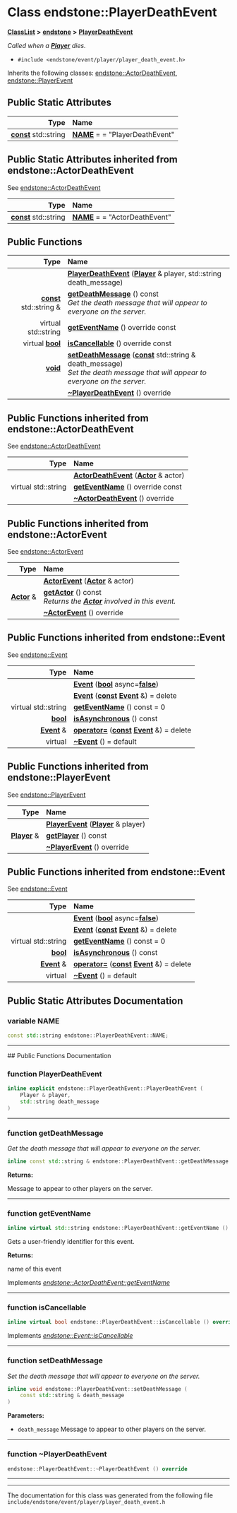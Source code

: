 

# Class endstone::PlayerDeathEvent



[**ClassList**](annotated.md) **>** [**endstone**](namespaceendstone.md) **>** [**PlayerDeathEvent**](classendstone_1_1PlayerDeathEvent.md)



_Called when a_ [_**Player**_](classendstone_1_1Player.md) _dies._

* `#include <endstone/event/player/player_death_event.h>`



Inherits the following classes: [endstone::ActorDeathEvent](classendstone_1_1ActorDeathEvent.md),  [endstone::PlayerEvent](classendstone_1_1PlayerEvent.md)


















































## Public Static Attributes

| Type | Name |
| ---: | :--- |
|  [**const**](classendstone_1_1Vector.md) std::string | [**NAME**](#variable-name)   = = "PlayerDeathEvent"<br> |


## Public Static Attributes inherited from endstone::ActorDeathEvent

See [endstone::ActorDeathEvent](classendstone_1_1ActorDeathEvent.md)

| Type | Name |
| ---: | :--- |
|  [**const**](classendstone_1_1Vector.md) std::string | [**NAME**](classendstone_1_1ActorDeathEvent.md#variable-name)   = = "ActorDeathEvent"<br> |


















































































## Public Functions

| Type | Name |
| ---: | :--- |
|   | [**PlayerDeathEvent**](#function-playerdeathevent) ([**Player**](classendstone_1_1Player.md) & player, std::string death\_message) <br> |
|  [**const**](classendstone_1_1Vector.md) std::string & | [**getDeathMessage**](#function-getdeathmessage) () const<br>_Get the death message that will appear to everyone on the server._  |
| virtual std::string | [**getEventName**](#function-geteventname) () override const<br> |
| virtual [**bool**](classendstone_1_1Vector.md) | [**isCancellable**](#function-iscancellable) () override const<br> |
|  [**void**](classendstone_1_1Vector.md) | [**setDeathMessage**](#function-setdeathmessage) ([**const**](classendstone_1_1Vector.md) std::string & death\_message) <br>_Set the death message that will appear to everyone on the server._  |
|   | [**~PlayerDeathEvent**](#function-playerdeathevent) () override<br> |


## Public Functions inherited from endstone::ActorDeathEvent

See [endstone::ActorDeathEvent](classendstone_1_1ActorDeathEvent.md)

| Type | Name |
| ---: | :--- |
|   | [**ActorDeathEvent**](classendstone_1_1ActorDeathEvent.md#function-actordeathevent) ([**Actor**](classendstone_1_1Actor.md) & actor) <br> |
| virtual std::string | [**getEventName**](classendstone_1_1ActorDeathEvent.md#function-geteventname) () override const<br> |
|   | [**~ActorDeathEvent**](classendstone_1_1ActorDeathEvent.md#function-actordeathevent) () override<br> |


## Public Functions inherited from endstone::ActorEvent

See [endstone::ActorEvent](classendstone_1_1ActorEvent.md)

| Type | Name |
| ---: | :--- |
|   | [**ActorEvent**](classendstone_1_1ActorEvent.md#function-actorevent) ([**Actor**](classendstone_1_1Actor.md) & actor) <br> |
|  [**Actor**](classendstone_1_1Actor.md) & | [**getActor**](classendstone_1_1ActorEvent.md#function-getactor) () const<br>_Returns the_ [_**Actor**_](classendstone_1_1Actor.md) _involved in this event._ |
|   | [**~ActorEvent**](classendstone_1_1ActorEvent.md#function-actorevent) () override<br> |


## Public Functions inherited from endstone::Event

See [endstone::Event](classendstone_1_1Event.md)

| Type | Name |
| ---: | :--- |
|   | [**Event**](classendstone_1_1Event.md#function-event-12) ([**bool**](classendstone_1_1Vector.md) async=[**false**](classendstone_1_1Vector.md)) <br> |
|   | [**Event**](classendstone_1_1Event.md#function-event-22) ([**const**](classendstone_1_1Vector.md) [**Event**](classendstone_1_1Event.md) &) = delete<br> |
| virtual std::string | [**getEventName**](classendstone_1_1Event.md#function-geteventname) () const = 0<br> |
|  [**bool**](classendstone_1_1Vector.md) | [**isAsynchronous**](classendstone_1_1Event.md#function-isasynchronous) () const<br> |
|  [**Event**](classendstone_1_1Event.md) & | [**operator=**](classendstone_1_1Event.md#function-operator) ([**const**](classendstone_1_1Vector.md) [**Event**](classendstone_1_1Event.md) &) = delete<br> |
| virtual  | [**~Event**](classendstone_1_1Event.md#function-event) () = default<br> |


## Public Functions inherited from endstone::PlayerEvent

See [endstone::PlayerEvent](classendstone_1_1PlayerEvent.md)

| Type | Name |
| ---: | :--- |
|   | [**PlayerEvent**](classendstone_1_1PlayerEvent.md#function-playerevent) ([**Player**](classendstone_1_1Player.md) & player) <br> |
|  [**Player**](classendstone_1_1Player.md) & | [**getPlayer**](classendstone_1_1PlayerEvent.md#function-getplayer) () const<br> |
|   | [**~PlayerEvent**](classendstone_1_1PlayerEvent.md#function-playerevent) () override<br> |


## Public Functions inherited from endstone::Event

See [endstone::Event](classendstone_1_1Event.md)

| Type | Name |
| ---: | :--- |
|   | [**Event**](classendstone_1_1Event.md#function-event-12) ([**bool**](classendstone_1_1Vector.md) async=[**false**](classendstone_1_1Vector.md)) <br> |
|   | [**Event**](classendstone_1_1Event.md#function-event-22) ([**const**](classendstone_1_1Vector.md) [**Event**](classendstone_1_1Event.md) &) = delete<br> |
| virtual std::string | [**getEventName**](classendstone_1_1Event.md#function-geteventname) () const = 0<br> |
|  [**bool**](classendstone_1_1Vector.md) | [**isAsynchronous**](classendstone_1_1Event.md#function-isasynchronous) () const<br> |
|  [**Event**](classendstone_1_1Event.md) & | [**operator=**](classendstone_1_1Event.md#function-operator) ([**const**](classendstone_1_1Vector.md) [**Event**](classendstone_1_1Event.md) &) = delete<br> |
| virtual  | [**~Event**](classendstone_1_1Event.md#function-event) () = default<br> |






























































































































































## Public Static Attributes Documentation




### variable NAME 

```C++
const std::string endstone::PlayerDeathEvent::NAME;
```




<hr>
## Public Functions Documentation




### function PlayerDeathEvent 

```C++
inline explicit endstone::PlayerDeathEvent::PlayerDeathEvent (
    Player & player,
    std::string death_message
) 
```




<hr>



### function getDeathMessage 

_Get the death message that will appear to everyone on the server._ 
```C++
inline const std::string & endstone::PlayerDeathEvent::getDeathMessage () const
```





**Returns:**

Message to appear to other players on the server. 





        

<hr>



### function getEventName 

```C++
inline virtual std::string endstone::PlayerDeathEvent::getEventName () override const
```



Gets a user-friendly identifier for this event.




**Returns:**

name of this event 





        
Implements [*endstone::ActorDeathEvent::getEventName*](classendstone_1_1ActorDeathEvent.md#function-geteventname)


<hr>



### function isCancellable 

```C++
inline virtual bool endstone::PlayerDeathEvent::isCancellable () override const
```



Implements [*endstone::Event::isCancellable*](classendstone_1_1Event.md#function-iscancellable)


<hr>



### function setDeathMessage 

_Set the death message that will appear to everyone on the server._ 
```C++
inline void endstone::PlayerDeathEvent::setDeathMessage (
    const std::string & death_message
) 
```





**Parameters:**


* `death_message` Message to appear to other players on the server. 




        

<hr>



### function ~PlayerDeathEvent 

```C++
endstone::PlayerDeathEvent::~PlayerDeathEvent () override
```




<hr>

------------------------------
The documentation for this class was generated from the following file `include/endstone/event/player/player_death_event.h`

